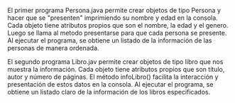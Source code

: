 El primer programa Persona.java permite crear objetos de tipo Persona y hacer que se "presenten" imprimiendo su nombre y edad en la consola.
Cada objeto tiene atributos propios que son el nombre, la edad y el genero.
Luego se llama al metodo presentarse para que cada persona se presente.
Al ejecutar el programa, se obtiene un listado de la información de las personas de manera ordenada.

El segundo programa Libro.jav permite crear objetos de tipo libro que nos muestra la información.
Cada objeto tiene atributos propios que son título, autor y número de páginas.
El método infoLibro() facilita la interacción y presentación de estos datos en la consola. 
Al ejecutar el programa, se obtiene un listado claro de la información de los libros especificados.
